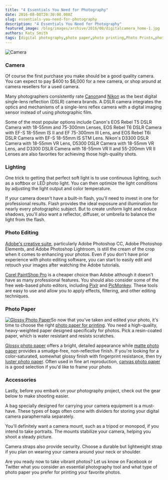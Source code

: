 ```yaml
---
title: "4 Essentials You Need for Photography"
date: 2016-08-08T20:30:00.000Z
slug: essentials-you-need-for-photography
description: "4 Essentials You Need for Photography"
featured_image: /blog/images/archive/2016/08/digitalcamera_home-1.jpg
authors: Katy Smith
tags: [digital photography,photo paper,photo printing,Photo Prints,photographer,professional photo printing,photo editing,digital camera,DSLR]
---
```


![Camera](/blog/images/digitalcamera_home.jpg "Photography essentials")

### Camera

Of course the first purchase you make should be a good quality camera. You can expect to pay $400 to $6,000 for a new camera, or shop around at camera resellers for a used camera.

Many photographers consistently rate [Canon](https://www.usa.canon.com/internet/portal/us/home/products/groups/cameras/cameras)and [Nikon](http://www.nikonusa.com/en/index.page) as the best digital single-lens reflection (DSLR) camera brands. A DSLR camera integrates the optics and mechanisms of a single-lens reflex camera with a digital imaging sensor instead of using photographic film.

Some of the most popular options include Canon's EOS Rebel T5 DSLR Camera with 18-55mm and 75-300mm Lenses, EOS Rebel T6 DSLR Camera with EF-S 18-55mm IS II and EF 75-300mm III Lens, and EOS Rebel T6i DSLR Camera with EF-S 18-55mm IS STM Lens. Nikon's D3300 DSLR Camera with 18-55mm VR Lens, D5300 DSLR Camera with 18-55mm VR Lens, and D3300 DSLR Camera with 18-55mm VR II and 55-200mm VR II Lenses are also favorites for achieving those high-quality shots. 

### Lighting

One trick to getting that perfect soft light is to use continuous lighting, such as a softbox or LED photo light. You can then optimize the light conditions by adjusting the light output and color temperature.

If your camera doesn't have a built-in flash, you'll need to invest in one for professional results. Flash provides the ideal exposure and illumination for nearly every photographic subject. But to create uniform light and reduce shadows, you'll also want a reflector, diffuser, or umbrella to balance the light from the flash. 

### Photo Editing

[Adobe's creative suite](http://www.adobe.com/products/photoshopfamily.html), particularly Adobe Photoshop CC, Adobe Photoshop Elements, and Adobe Photoshop Lightroom, is still the cream of the crop when it comes to enhancing your photos. Even if you don't have prior experience with photo editing software, you can start to easily edit and retouch your images after watching the Adobe tutorials.

[Corel PaintShop Pro](http://www.paintshoppro.com/en/) is a cheaper choice than Adobe although it doesn't have as many professional features. You should also consider some of the free web-based photo editors, including [Pixlr](https://pixlr.com/) and [PicMonkey](https://www.picmonkey.com/photo-editor). These tools are easy to use and allow you to apply effects, filtering, and other editing techniques. 

### Photo Paper

[![Glossy Photo Paper](/blog/images/PH-4x6-GLOSSY-20PK-2.jpg "Premium Glossy Inkjet Photo Paper ")](/blog/images/PH-4x6-GLOSSY-20PK-2.jpg)So now that you've taken and edited your photo, it's time to choose the right [photo paper for printing](http://blog.comboink.local/photo-printing-guide-for-professional-prints/). You need a high-quality, heavy-weighted paper designed specifically for photos. Pick a resin-coated paper, which is water resistant and resists scratches.

[Glossy photo paper](https://www.comboink.com/paperphoto-paper/glossy-photo-paper) offers a bright, detailed appearance while [matte photo paper](https://www.comboink.com/paperphoto-paper/matte-photo-paper) provides a smudge-free, non-reflective finish. If you're looking for a color-saturated, somewhat glossy finish with fingerprint resistance, then try [luster photo paper](https://www.comboink.com/paperphoto-paper/lustre-photo-paper). Often used in fine art reproduction, [canvas photo paper](https://www.comboink.com/paperphoto-paper/canvas-photo-paper) is a good selection if you'd like to frame your photo. 

### Accessories

Lastly, before you embark on your photography project, check out the gear below to make shooting easier.

A bag specially designed for carrying your camera equipment is a must-have. These types of bags often come with dividers for storing your digital camera paraphernalia separately.

You'll definitely want a camera mount, such as a tripod or monopod, if you intend to take portraits. The mounts stabilize your camera, helping you shoot a steady picture.

Camera straps also provide security. Choose a durable but lightweight strap if you plan on wearing your camera around your neck or shoulder.

Are you ready now to take vibrant photos? Let us know on Facebook or Twitter what you consider an essential photography tool and what type of photo paper you prefer for printing your favorite photos.